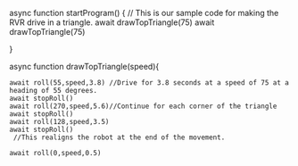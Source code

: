 async function startProgram() {
	// This is our sample code for making the RVR drive in a triangle.
await drawTopTriangle(75)
await drawTopTriangle(75)
	
	
}

async function drawTopTriangle(speed){


	await roll(55,speed,3.8) //Drive for 3.8 seconds at a speed of 75 at a heading of 55 degrees.
	await stopRoll()
	await roll(270,speed,5.6)//Continue for each corner of the triangle
	await stopRoll()
	await roll(128,speed,3.5)
	await stopRoll()
	 //This realigns the robot at the end of the movement.
	
	await roll(0,speed,0.5)

